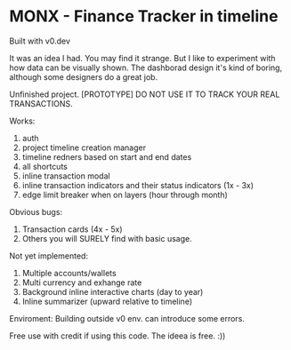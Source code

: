 # MONX - Finance Tracker in timeline

Built with v0.dev

It was an idea I had. You may find it strange. But I like to experiment with how data can be visually shown. 
The dashborad design it's kind of boring, although some designers do a great job.

Unfinished project. [PROTOTYPE]
DO NOT USE IT TO TRACK YOUR REAL TRANSACTIONS.

Works: 
1. auth
2. project timeline creation manager
3. timeline redners based on start and end dates
4. all shortcuts 
5. inline transaction modal
6. inline transaction indicators and their status indicators (1x - 3x)
7. edge limit breaker when on layers (hour through month)

Obvious bugs:
1. Transaction cards (4x - 5x)
2. Others you will SURELY find with basic usage.

Not yet implemented:
1. Multiple accounts/wallets
2. Multi currency and exhange rate
3. Background inline interactive charts (day to year)
4. Inline summarizer (upward relative to timeline)

Enviroment:
Building outside v0 env. can introduce some errors. 

Free use with credit if using this code. The ideea is free. :))
